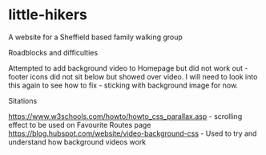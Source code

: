# little-hikers
A website for a Sheffield based family walking group




Roadblocks and difficulties

Attempted to add background video to Homepage but did not work out - footer icons did not sit below but showed over video.
I will need to look into this again to see how to fix - sticking with background image for now.


Sitations 

https://www.w3schools.com/howto/howto_css_parallax.asp - scrolling effect to be used on Favourite Routes page
https://blog.hubspot.com/website/video-background-css - Used to try and understand how background videos work